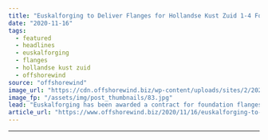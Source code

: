 ```yaml
---
title: "Euskalforging to Deliver Flanges for Hollandse Kust Zuid 1-4 Foundations"
date: "2020-11-16"
tags: 
  - featured
  - headlines
  - euskalforging
  - flanges
  - hollandse kust zuid
  - offshorewind
source: "offshorewind"
image_url: "https://cdn.offshorewind.biz/wp-content/uploads/sites/2/2020/11/16162351/gwynt-y-mor-euskalforging.jpg"
image_fp: "/assets/img/post_thumbnails/83.jpg"
lead: "Euskalforging has been awarded a contract for foundation flanges for offshore wind farms at"
article_url: "https://www.offshorewind.biz/2020/11/16/euskalforging-to-deliver-flanges-for-hollandse-kust-zuid-1-4-foundations/"
---
```


---
